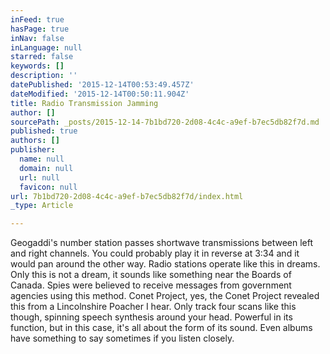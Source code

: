 ```yaml
---
inFeed: true
hasPage: true
inNav: false
inLanguage: null
starred: false
keywords: []
description: ''
datePublished: '2015-12-14T00:53:49.457Z'
dateModified: '2015-12-14T00:50:11.904Z'
title: Radio Transmission Jamming
author: []
sourcePath: _posts/2015-12-14-7b1bd720-2d08-4c4c-a9ef-b7ec5db82f7d.md
published: true
authors: []
publisher:
  name: null
  domain: null
  url: null
  favicon: null
url: 7b1bd720-2d08-4c4c-a9ef-b7ec5db82f7d/index.html
_type: Article

---
```

Geogaddi's number station passes shortwave transmissions between left and right channels. You could probably play it in reverse at 3:34 and it would pan around the other way. Radio stations operate like this in dreams. Only this is not a dream, it sounds like something near the Boards of Canada. Spies were believed to receive messages from government agencies using this method. Conet Project, yes, the Conet Project revealed this from a Lincolnshire Poacher I hear. Only track four scans like this though, spinning speech synthesis around your head. Powerful in its function, but in this case, it's all about the form of its sound. Even albums have something to say sometimes if you listen closely.